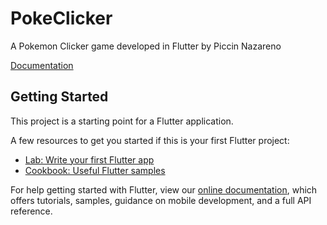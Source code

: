 # PokeClicker

A Pokemon Clicker game developed in Flutter by Piccin Nazareno

[Documentation](https://drive.google.com/file/d/1qRPJLCZ8Vwsj6ZYkK31qviJVsWOSm6yb/view?usp=sharing)

## Getting Started

This project is a starting point for a Flutter application.

A few resources to get you started if this is your first Flutter project:

- [Lab: Write your first Flutter app](https://flutter.dev/docs/get-started/codelab)
- [Cookbook: Useful Flutter samples](https://flutter.dev/docs/cookbook)

For help getting started with Flutter, view our
[online documentation](https://flutter.dev/docs), which offers tutorials,
samples, guidance on mobile development, and a full API reference.
